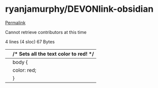 # ryanjamurphy/DEVONlink-obsidian

[Permalink](https://github.com/ryanjamurphy/DEVONlink-obsidian/blob/96acf02beebb47591f9d6e65ddff5dae0febfa43/styles.css)

Cannot retrieve contributors at this time

 4 lines \(4 sloc\) 67 Bytes

|  | /\* Sets all the text color to red! \*/ |
| :--- | :--- |
|  | body { |
|  |  color: red; |
|  | } |

